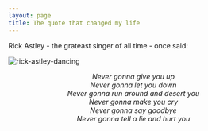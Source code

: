 ```yaml
---
layout: page
title: The quote that changed my life
---
```


Rick Astley - the grateast singer of all time - once said:

![rick-astley-dancing](https://media.tenor.com/yheo1GGu3FwAAAAC/rick-roll-rick-ashley.gif#centered-img)
<div align="center"><i>
Never gonna give you up<br>
Never gonna let you down<br>
Never gonna run around and desert you<br>
Never gonna make you cry<br>
Never gonna say goodbye<br>
Never gonna tell a lie and hurt you<br></i>
</div>
